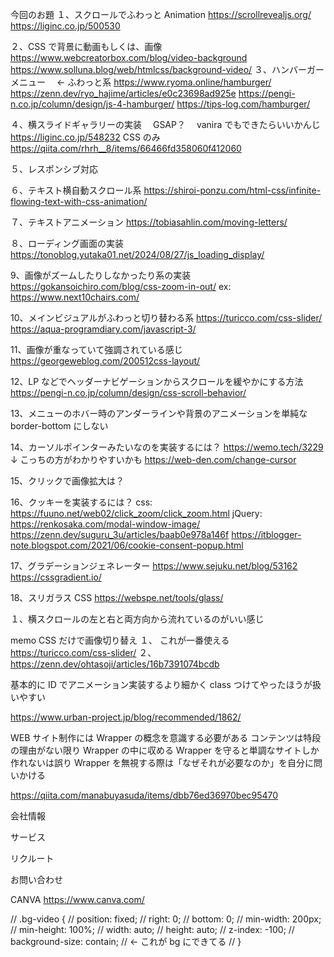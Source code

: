 今回のお題
１、スクロールでふわっと Animation
https://scrollrevealjs.org/
https://liginc.co.jp/500530

２、CSS で背景に動画もしくは、画像
https://www.webcreatorbox.com/blog/video-background
https://www.solluna.blog/web/htmlcss/background-video/
３、ハンバーガーメニュー　 ← ふわっと系
https://www.ryoma.online/hamburger/
https://zenn.dev/ryo_hajime/articles/e0c23698ad925e
https://pengi-n.co.jp/column/design/js-4-hamburger/
https://tips-log.com/hamburger/

４、横スライドギャラリーの実装　 GSAP？　 vanira でもできたらいいかんじ
https://liginc.co.jp/548232
CSS のみ
https://qiita.com/rhrh__8/items/66466fd358060f412060

５、レスポンシブ対応

６、テキスト横自動スクロール系
https://shiroi-ponzu.com/html-css/infinite-flowing-text-with-css-animation/

７、テキストアニメーション
https://tobiasahlin.com/moving-letters/

８、ローディング画面の実装
https://tonoblog.yutaka01.net/2024/08/27/js_loading_display/

9、画像がズームしたりしなかったり系の実装
https://gokansoichiro.com/blog/css-zoom-in-out/
ex:
https://www.next10chairs.com/

10、メインビジュアルがふわっと切り替わる系
https://turicco.com/css-slider/
https://aqua-programdiary.com/javascript-3/

11、画像が重なっていて強調されている感じ
https://georgeweblog.com/200512css-layout/

12、LP などでヘッダーナビゲーションからスクロールを緩やかにする方法
https://pengi-n.co.jp/column/design/css-scroll-behavior/

13、メニューのホバー時のアンダーラインや背景のアニメーションを単純な border-bottom にしない

<!-- 番外編 -->

14、カーソルポインターみたいなのを実装するには？
https://wemo.tech/3229
↓ こっちの方がわかりやすいかも
https://web-den.com/change-cursor

15、クリックで画像拡大は？

16、クッキーを実装するには？
css:
https://fuuno.net/web02/click_zoom/click_zoom.html
jQuery:
https://renkosaka.com/modal-window-image/
https://zenn.dev/suguru_3u/articles/baab0e978a146f
https://itblogger-note.blogspot.com/2021/06/cookie-consent-popup.html

17、グラデーションジェネレーター
https://www.sejuku.net/blog/53162
https://cssgradient.io/

18、スリガラス CSS
https://webspe.net/tools/glass/

<!--複数サイトを見た結果  -->

１、横スクロールの左と右と両方向から流れているのがいい感じ

memo
CSS だけで画像切り替え
１、 これが一番使える
https://turicco.com/css-slider/
２、
https://zenn.dev/ohtasoji/articles/16b7391074bcdb

<!--  クラス付けづにidとタグだけでスタイリングやりずらい
//////////// -->

基本的に ID でアニメーション実装するより細かく class つけてやったほうが扱いやすい

<!--  w-rapperの使い方と綺麗なフロントを作る小技
//////////////////////////////////////// -->

https://www.urban-project.jp/blog/recommended/1862/

WEB サイト制作には Wrapper の概念を意識する必要がある
コンテンツは特段の理由がない限り Wrapper の中に収める
Wrapper を守ると単調なサイトしか作れないは誤り
Wrapper を無視する際は「なぜそれが必要なのか」を自分に問いかける

<!--  containerの概念
//////////////////////////////// -->

<!--  CSSの命名規則や小技
///////////////////////////////// -->

https://qiita.com/manabuyasuda/items/dbb76ed36970bec95470

<!--
//////////////////////// -->

会社情報

サービス

リクルート

お問い合わせ

CANVA
https://www.canva.com/

// .bg-video {
// position: fixed;
// right: 0;
// bottom: 0;
// min-width: 200px;
// min-height: 100%;
// width: auto;
// height: auto;
// z-index: -100;
// background-size: contain; // ← これが bg にできてる
// }
